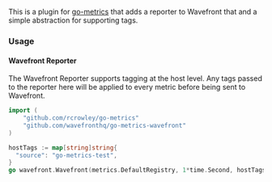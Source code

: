 
This is a plugin for [go-metrics](https://github.com/rcrowley/go-metrics) that adds a reporter to Wavefront that and a simple abstraction for supporting tags.

### Usage

#### Wavefront Reporter

The Wavefront Reporter supports tagging at the host level. Any tags passed to the reporter here will be applied to every metric before being sent to Wavefront.

```go
import (
	"github.com/rcrowley/go-metrics"
	"github.com/wavefronthq/go-metrics-wavefront"
)

hostTags := map[string]string{
  "source": "go-metrics-test",
}
go wavefront.Wavefront(metrics.DefaultRegistry, 1*time.Second, hostTags, "some.prefix", addr)

```
